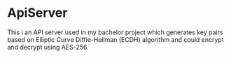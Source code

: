 # ApiServer

This i an API server used in my bachelor project which generates key pairs based on Elliptic Curve Diffie-Hellman (ECDH) algorithm and could encrypt and decrypt using AES-256.
